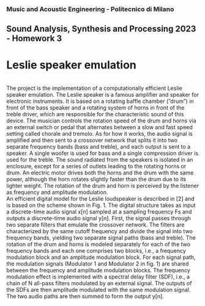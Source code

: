 ### Music and Acoustic Engineering - Politecnico di Milano 
## Sound Analysis, Synthesis and Processing 2023 - Homework 3
# Leslie speaker emulation
<br>
 The project is the implementation of a computationally efficient Leslie speaker emulation. The Leslie speaker is a famous amplifier and speaker for electronic instruments.  It is based on a rotating baffle chamber (”drum”) in front of the bass speaker and a rotating system of  horns in front of the treble driver, which are responsible for the characteristic sound of this device. The  musician controls the rotation speed of the drum and horns via an external switch or pedal that alternates between a slow and fast speed setting called chorale and tremolo. As for how it works, the audio signal is
 amplified and then sent to a crossover network that splits it into two separate frequency bands (bass and
 treble), and each output is sent to a speaker. A single woofer is used for bass and a single compression
 driver is used for the treble. The sound radiated from the speakers is isolated in an enclosure, except
 for a series of outlets leading to the rotating horns or drum. An electric motor drives both the horns
 and the drum with the same power, although the horn rotates slightly faster than the drum due to its
 lighter weight. The rotation of the drum and horn is perceived by the listener as frequency and amplitude
 modulation.<br>
 An efficient digital model for the Leslie loudspeaker is described in [2] and is based on the scheme
 shown in Fig. 1. The digital structure takes as input a discrete-time audio signal x[n] sampled at a
 sampling frequency Fs and outputs a discrete-time audio signal y[n]. First, the signal passes through
 two separate filters that emulate the crossover network. The filters are characterized by the same cutoff
 frequency and divide the signal into two frequency bands, yielding two separate signal paths (bass and
 treble). The rotation of the drum and horns is modeled separately for each of the two frequency bands and
 each one comprises two blocks, i.e., a frequency modulation block and an amplitude modulation block.
 For each signal path, the modulation signals (Modulator 1 and Modulator 2 in fig. 1) are shared between
 the frequency and amplitude modulation blocks. The frequency modulation effect is implemented with a
 spectral delay filter (SDF), i.e., a chain of N all-pass filters modulated by an external signal. The outputs
 of the SDFs are then amplitude modulated with the same modulation signal. The two audio paths are
 then summed to form the output y[n].<br>
